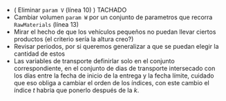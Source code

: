 - ( Eliminar ```param V``` (línea 10) ) TACHADO
- Cambiar volumen ```param W``` por un conjunto de parametros que recorra ```RawMaterials``` (línea 13)
- Mirar el hecho de que los vehículos pequeños no puedan llevar ciertos productos (el criterio sería la altura creo?)
- Revisar periodos, por si queremos generalizar a que se puedan elegir la cantidad de estos
- Las variables de transporte definirlar solo en el conjunto correspondiente, en el conjunto de dias de transporte intersecado con los días entre la fecha de inicio de la entrega y la fecha límite, cuidado que eso obliga a cambiar el orden de los índices, con este cambio el índice $t$ habría que ponerlo después de la $k$.
